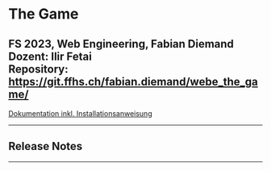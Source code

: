 # The Game
FS 2023, Web Engineering, Fabian Diemand <br>
Dozent: Ilir Fetai <br>
Repository: https://git.ffhs.ch/fabian.diemand/webe_the_game/ <br>
---

[Dokumentation inkl. Installationsanweisung](docs/doc.md)

---
## Release Notes

---